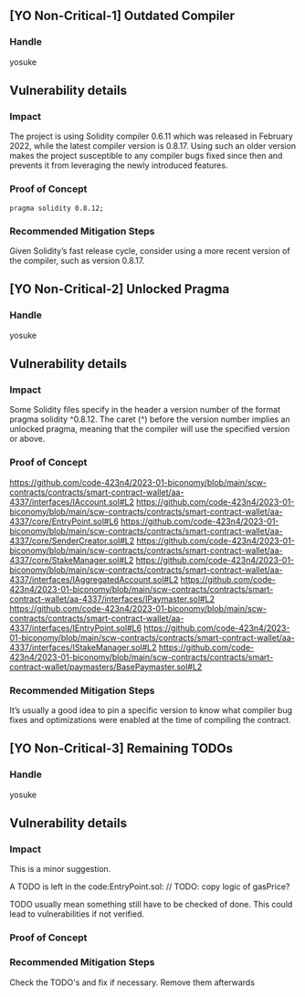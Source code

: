 ## [YO Non-Critical-1] Outdated Compiler

### Handle
yosuke

## Vulnerability details
### Impact
The project is using Solidity compiler 0.6.11 which was released in February 2022, while the latest compiler version is 0.8.17. Using such an older version makes the project susceptible to any compiler bugs fixed since then and prevents it from leveraging the newly introduced features.

### Proof of Concept
`pragma solidity 0.8.12;`

### Recommended Mitigation Steps
Given Solidity’s fast release cycle, consider using a more recent version of the compiler, such as version 0.8.17.

## [YO Non-Critical-2] Unlocked Pragma

### Handle
yosuke

## Vulnerability details
### Impact
Some Solidity files specify in the header a version number of the format pragma solidity ^0.8.12. The caret (^) before the version number implies an unlocked pragma, meaning that the compiler will use the specified version or above.

### Proof of Concept
https://github.com/code-423n4/2023-01-biconomy/blob/main/scw-contracts/contracts/smart-contract-wallet/aa-4337/interfaces/IAccount.sol#L2
https://github.com/code-423n4/2023-01-biconomy/blob/main/scw-contracts/contracts/smart-contract-wallet/aa-4337/core/EntryPoint.sol#L6
https://github.com/code-423n4/2023-01-biconomy/blob/main/scw-contracts/contracts/smart-contract-wallet/aa-4337/core/SenderCreator.sol#L2
https://github.com/code-423n4/2023-01-biconomy/blob/main/scw-contracts/contracts/smart-contract-wallet/aa-4337/core/StakeManager.sol#L2
https://github.com/code-423n4/2023-01-biconomy/blob/main/scw-contracts/contracts/smart-contract-wallet/aa-4337/interfaces/IAggregatedAccount.sol#L2
https://github.com/code-423n4/2023-01-biconomy/blob/main/scw-contracts/contracts/smart-contract-wallet/aa-4337/interfaces/IPaymaster.sol#L2
https://github.com/code-423n4/2023-01-biconomy/blob/main/scw-contracts/contracts/smart-contract-wallet/aa-4337/interfaces/IEntryPoint.sol#L6
https://github.com/code-423n4/2023-01-biconomy/blob/main/scw-contracts/contracts/smart-contract-wallet/aa-4337/interfaces/IStakeManager.sol#L2
https://github.com/code-423n4/2023-01-biconomy/blob/main/scw-contracts/contracts/smart-contract-wallet/paymasters/BasePaymaster.sol#L2


### Recommended Mitigation Steps
It’s usually a good idea to pin a specific version to know what compiler bug fixes and optimizations were enabled at the time of compiling the contract.

## [YO Non-Critical-3] Remaining TODOs

### Handle
yosuke

## Vulnerability details
### Impact
This is a minor suggestion.

A TODO is left in the code:EntryPoint.sol: // TODO: copy logic of gasPrice?

TODO usually mean something still have to be checked of done. This could lead to vulnerabilities if not verified.

### Proof of Concept

### Recommended Mitigation Steps
Check the TODO's and fix if necessary. Remove them afterwards